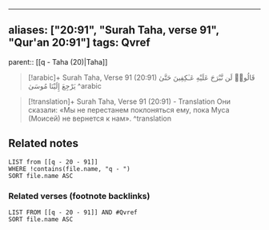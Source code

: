 
---
aliases: ["20:91", "Surah Taha, verse 91", "Qur'an 20:91"]
tags: Qvref
---

parent:: [[q - Taha (20)|Taha]]

> [!arabic]+ Surah Taha, Verse 91 (20:91)
> <span class="quran-arabic">قَالُوا۟ لَن نَّبْرَحَ عَلَيْهِ عَـٰكِفِينَ حَتَّىٰ يَرْجِعَ إِلَيْنَا مُوسَىٰ</span>
^arabic

> [!translation]+ Surah Taha, Verse 91 (20:91) - Translation
> Они сказали: «Мы не перестанем поклоняться ему, пока Муса (Моисей) не вернется к нам».
^translation



## Related notes
```dataview
LIST from [[q - 20 - 91]]
WHERE !contains(file.name, "q - ")
SORT file.name ASC
```

### Related verses (footnote backlinks)
```dataview
LIST FROM [[q - 20 - 91]] AND #Qvref
SORT file.name ASC
```

